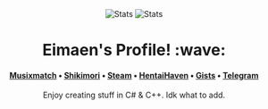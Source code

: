 <div align="center"><img src="https://github-readme-stats.vercel.app/api?username=Eimaen&show_icons=true&count_private=true&title_color=ffffff&text_color=f4bdff&icon_color=f0a6ff&hide_border=1&bg_color=45,c100e8,a200e8" alt="Stats">&nbsp;<img src="https://github-readme-stats.vercel.app/api/top-langs/?username=Eimaen&layout=compact&title_color=ffffff&text_color=ffffff&icon_color=f0a6ff&hide_border=1&bg_color=45,c100e8,a200e8" alt="Stats"></div>
<h1 align="center">Eimaen's Profile! :wave:</h1>
<h4 align="center"> <a href="https://www.musixmatch.com/profile/3vUCAKDreDtk7OfbvkYC9EyTjekMx5m2YCfRaGg0QH2WrMjbCVG4sQa6eE9gNE_YbCjCYB8AfTFqQkrqT777ClnyZye5TX-aLPxor9HE2ujW-hOObvsYCzJmwRAL9LpplBxlSQviuTXPYibAQ24OcoMfbWY">Musixmatch</a> • <a href="https://shikimori.one/Eimaen">Shikimori</a> • <a href="https://steamcommunity.com/id/eimaen/">Steam</a> • <a href="https://www.youtube.com/watch?v=dQw4w9WgXcQ">HentaiHaven</a> • <a href="https://gist.github.com/Eimaen">Gists</a> • <a href="https://t.me/eimaen">Telegram</a> </h4>
<div align="center"><a align="center">Enjoy creating stuff in C# & C++. Idk what to add.</a></div>
